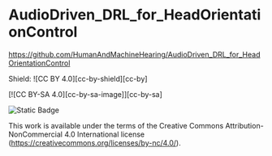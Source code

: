 # AudioDriven_DRL_for_HeadOrientationControl
https://github.com/HumanAndMachineHearing/AudioDriven_DRL_for_HeadOrientationControl

Shield: ![CC BY 4.0][cc-by-shield][cc-by]

[![CC BY-SA 4.0][cc-by-sa-image]][cc-by-sa]

![Static Badge](https://img.shields.io/badge/test-kiki-brightgreen)

This work is available under the terms of the Creative Commons
Attribution-NonCommercial 4.0 International license (https://creativecommons.org/licenses/by-nc/4.0/).

